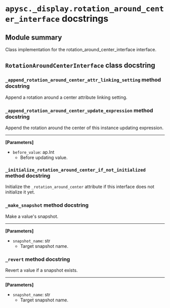 # `apysc._display.rotation_around_center_interface` docstrings

## Module summary

Class implementation for the rotation_around_center_interface interface.

## `RotationAroundCenterInterface` class docstring

### `_append_rotation_around_center_attr_linking_setting` method docstring

Append a rotation around a center attribute linking setting.

### `_append_rotation_around_center_update_expression` method docstring

Append the rotation around the center of this instance updating expression.<hr>

**[Parameters]**

- `before_value`: ap.Int
  - Before updating value.

### `_initialize_rotation_around_center_if_not_initialized` method docstring

Initialize the `_rotation_around_center` attribute if this interface does not initialize it yet.

### `_make_snapshot` method docstring

Make a value's snapshot.<hr>

**[Parameters]**

- `snapshot_name`: str
  - Target snapshot name.

### `_revert` method docstring

Revert a value if a snapshot exists.<hr>

**[Parameters]**

- `snapshot_name`: str
  - Target snapshot name.